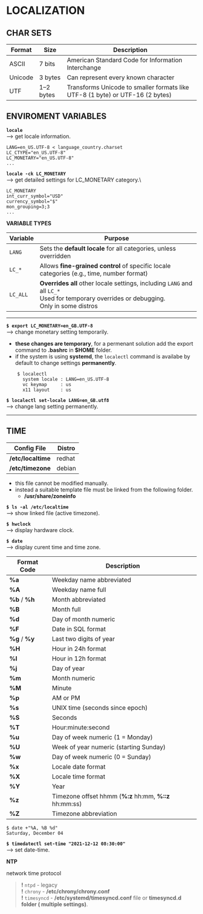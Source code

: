 # LOCALIZATION

## CHAR SETS

| Format    | Size        | Description |
| -         | -           | - |
| ASCII     | 7 bits      | American Standard Code for Information Interchange|
| Unicode   | 3 bytes     | Can represent every known character|
| UTF       | 1–2 bytes   | Transforms Unicode to smaller formats like UTF-8 (1 byte) or UTF-16 (2 bytes)|

## ENVIROMENT VARIABLES

**`locale`**\
--> get locale information.

    LANG=en_US.UTF-8 < language_country.charset
    LC_CTYPE="en_US.UTF-8"
    LC_MONETARY="en_US.UTF-8"
    ...

**`locale -ck LC_MONETARY`**\
--> get detailed settings for LC_MONETARY category.\

    LC_MONETARY
    int_curr_symbol="USD"
    currency_symbol="$"
    mon_grouping=3;3
    ...

**VARIABLE TYPES**

| Variable  | Purpose |
| -         | - |
| `LANG`    | Sets the **default locale** for all categories, unless overridden|
| `LC_*`    | Allows **fine-grained control** of specific locale categories (e.g., time, number format)|
| `LC_ALL`  | **Overrides all** other locale settings, including `LANG` and all `LC_*`<br>Used for temporary overrides or debugging.<br>Only in some distros|

---

**`$ export LC_MONETARY=en_GB.UTF-8`**\
--> change monetary setting temporarily.

- **these changes are temporary**, for a permenant solution add the export command to **.bashrc** in **$HOME** folder.
- if the system is using **systemd**, the `localectl` command is availabe by default to change settings **permanently**.

```
    $ localectl
      system locale : LANG=en_US.UTF-8
      vc keymap     : us
      x11 layout    : us
```

**`$ localectl set-locale LANG=en_GB.utf8`**\
--> change lang setting permanently.

---

## TIME

|Config File        |Distro|
|-                  |-|
|**/etc/localtime** |redhat|
|**/etc/timezone**  |debian|

- this file cannot be modified manually.
- instead a suitable template file must be linked from the following folder.
    + **/usr/share/zoneinfo**

**`$ ls -al /etc/localtime`**\
--> show linked file (active timezone).

**`$ hwclock`**\
--> display hardware clock.

**`$ date`**\
--> display curent time and time zone.

| Format Code       | Description |
| -                 | - |
| **%a**            | Weekday name abbreviated|
| **%A**            | Weekday name full|
| **%b** / **%h**   | Month abbreviated|
| **%B**            | Month full|
| **%d**            | Day of month numeric|
| **%F**            | Date in SQL format|
| **%g** / **%y**   | Last two digits of year|
| **%H**            | Hour in 24h format|
| **%I**            | Hour in 12h format|
| **%j**            | Day of year|
| **%m**            | Month numeric|
| **%M**            | Minute|
| **%p**            | AM or PM|
| **%s**            | UNIX time (seconds since epoch)|
| **%S**            | Seconds|
| **%T**            | Hour\:minute\:second|
| **%u**            | Day of week numeric (1 = Monday)|
| **%U**            | Week of year numeric (starting Sunday)|
| **%w**            | Day of week numeric (0 = Sunday)|
| **%x**            | Locale date format|
| **%X**            | Locale time format|
| **%Y**            | Year|
| **%z**            | Timezone offset hhmm (**%:z** hh\:mm, **%::z** hh\:mm\:ss)|
| **%Z**            | Timezone abbreviation|

    $ date +"%A, %B %d"
    Saturday, December 04

**`$ timedatectl set-time "2021-12-12 08:30:00"`**\
--> set date-time.

**NTP**

network time protocol

> **!** `ntpd` - legacy\
> **!** `chrony` - **/etc/chrony/chrony.conf**\
> **!** `timesyncd` - **/etc/systemd/timesyncd.conf** file or **timesyncd.d folder ( multiple settings)**.